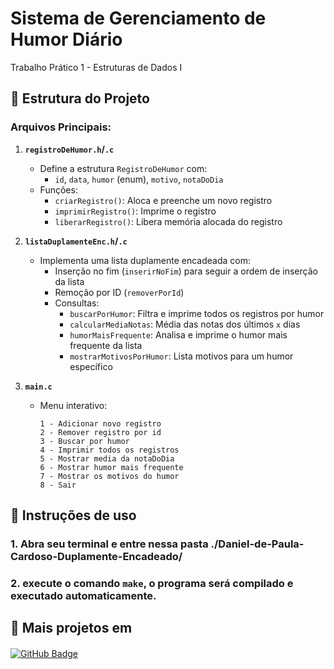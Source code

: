 # Sistema de Gerenciamento de Humor Diário
Trabalho Prático 1 - Estruturas de Dados I   

## 📁 Estrutura do Projeto

### Arquivos Principais:
1. **`registroDeHumor.h`/`.c`**  
   - Define a estrutura `RegistroDeHumor` com:
     - `id`, `data`, `humor` (enum), `motivo`, `notaDoDia`  
   - Funções:
     - `criarRegistro()`: Aloca e preenche um novo registro
     - `imprimirRegistro()`: Imprime o registro
     - `liberarRegistro()`: Libera memória alocada do registro

2. **`listaDuplamenteEnc.h`/`.c`**  
   - Implementa uma lista duplamente encadeada com:
     - Inserção no fim (`inserirNoFim`) para seguir a ordem de inserção da lista
     - Remoção por ID (`removerPorId`)
     - Consultas:
       - `buscarPorHumor`: Filtra e imprime todos os registros por humor
       - `calcularMediaNotas`: Média das notas dos últimos `x` dias
       - `humorMaisFrequente`: Analisa e imprime o humor mais frequente da lista
       - `mostrarMotivosPorHumor`: Lista motivos para um humor específico

3. **`main.c`**  
   - Menu interativo:
     ```
     1 - Adicionar novo registro
     2 - Remover registro por id
     3 - Buscar por humor
     4 - Imprimir todos os registros
     5 - Mostrar media da notaDoDia
     6 - Mostrar humor mais frequente
     7 - Mostrar os motivos do humor
     8 - Sair
     ```


## 📝 Instruções de uso
### 1. Abra seu terminal e entre nessa pasta ./Daniel-de-Paula-Cardoso-Duplamente-Encadeado/
### 2. execute o comando ```make```, o programa será compilado e executado automaticamente.

## 🚀 Mais projetos em
<div align="left" style="margin-top: 20px;">
  <a href="https://github.com/danicodevs/"><img src="https://img.shields.io/badge/-GITHUB-black?style=for-the-badge&logo=github&logoColor=white" alt="GitHub Badge"></a>
</div>